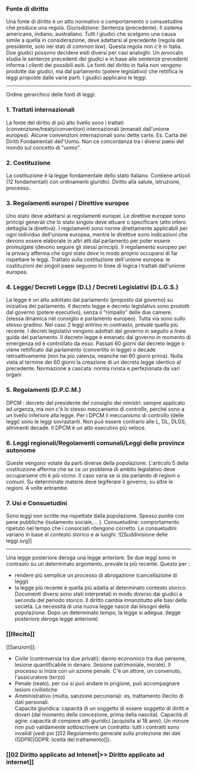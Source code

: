 ### Fonte di diritto
Una fonte di diritto è un atto normativo o comportamento o consuetudine che produce una regola.
Giurisdizione: Sentenza (precedente). Il sistema americano, indiano, australiano.
Tutti i giudici che scelgono una causa simile a quella in considerazione, deve adattarsi al precedente (regola del presidente, solo nei stati di *common law*). Questa regola non c'è in Italia.
Due giudici possono decidere esiti diversi per casi analoghi.
Un avvocato studia le sentenze precedenti dei giudici e in base alle sentenze precedenti informa i clienti dei possibili esiti.
Le fonti del diritto in Italia non vengono prodotte dai giudici, ma dal parlamento (potere legislativo) che rettifica le leggi proposte dalle varie parti.
I giudici applicano le leggi.

--- 

Ordine gerarchico delle fonti di leggi:

### 1. Trattati internazionali
La fonte del diritto di più alto livello sono i trattati (convenzione/treaty/convention) internazionali (emanati dall'unione europea).
Alcune convenzioni internazionali sono dette carte. Es. Carta dei Diritti Fondamentali dell'Uomo.
Non ce concordanza tra i diversi paesi del mondo sul concetto di "uomo".
### 2. Costituzione
La costituzione è la legge fondamentale dello stato italiano. Contiene articoli (12 fondamentali) con ordinamenti giuridici.
Diritto alla salute, istruzione, processo.
### 3. Regolamenti europei / Direttive europee
Uno stato deve adattarsi ai regolamenti europei. Le direttive europee sono principi generali che lo stato singolo deve attuare o specificare (atto intero dettaglia la direttiva).
I regolamenti sono norme direttamente applicabili per ogni individuo dell'unione europea, mentre le direttive sono indicazioni che devono essere elaborate in altri atti dal parlamento per poter essere promulgate (devono seguire gli stessi principi). 
Il regolamento europeo per la privacy afferma che ogni stato deve in modo proprio occuparsi di far rispettare le leggi.
Trattato sulla costituzione dell'unione europea: le costituzioni dei singoli paesi seguono in linee di logica i trattati dell'unione europea.
### 4. Legge/ Decreti Legge (D.L) / Decreti Legislativi (D.L.G.S.)
La legge è un atto adottato dal parlamento (proposto dal governo) su iniziativa del parlamento. 
Il decreto legge e decreto legislativo sono prodotti dal governo (potere esecutivo), senza il "rimpallo" delle due camere. (stessa dinamica nel consiglio e parlamento europeo).
Tutta via sono sullo stesso gradino. Nel caso 2 leggi entrino in contrasto, prevale quella più recente.
I decreti legislativi vengono adottati dal governo in seguito a linee guida del parlamento.
Il decreto legge è emanato dal governo in momento di emergenza ed è controllato da esso.
Passati 60 giorni dal decreto legge o viene rettificato dal parlamento (convertito in legge) o decade retroattivamente (non ha più valenza, neanche nei 60 giorni prima). Nulla vieta al termine dei 60 giorni la creazione di un decreto legge identico al precedente.
Normazione a cascata: norma rivista e perfezionata da vari organi
### 5. Regolamenti (D.P.C.M.)
DPCM : decreto del presidente del consiglio dei ministri: sempre applicato ad urgenza, ma non c'è lo stesso meccanismo di controllo, perché sono a un livello inferiore alla legge.
Per i DPCM il meccanismo di controllo (delle leggi) sono le leggi sovrastanti. Non può essere contrario alle L, DL, DLGS, altrimenti decade. Il DPCM è un atto esecutivo più veloce.
### 6. Leggi regionali/Regolamenti comunali/Leggi delle province autonome
Queste vengono votate da parti diverse della popolazione.
L'articolo 5 della costituzione afferma che se ce un problema di ambito legislativo deve occuparsene chi è più vicino. Il caso varia se si sta parlando di regioni o comuni.
Su determinate materie deve legiferare il governo, su altre le regioni. A volte entrambe.
### 7. Usi e Consuetudini
Sono leggi non scritte ma rispettate dalla popolazione. Spesso punite con pene pubbliche (isolamento sociale,... ).
Consuetudine: comportamento ripetuto nel tempo che i consociati ritengono corretto. Le consuetudini variano in base al contesto storico e ai luoghi.
![[Suddivisione delle leggi.svg]]

---

Una legge posteriore deroga una legge anteriore. Se due leggi sono in contrasto su un determinato argomento, prevale la più recente.
Questo per :
- rendere più semplice un processo di abrogazione (cancellazione di leggi)
- la legge più recente è quella più adatta al determinato contesto storico. Documenti diversi sono stati interpretati in modo diverso dai giudici a seconda del periodo storico.
Il diritto cambia innanzitutto alle basi della società. La necessità di una nuova legge nasce dai bisogni della popolazione. Dopo un determinato tempo, la legge si adegua. (legge posteriore deroga legge anteriore)

### [[Illecito]]
[[Sanzioni]]:
- Civile (controversia tra due privati): danno economico tra due persone, lesione quantificabile in denaro. (lesione patrimoniale, morale). Il processo si inizia con un azione penale.
	C'è un attore, un convenuto, l'assicuratore (terzo)
- Penale (reato), per cui si può andare in prigione, può accompagnare lesioni civilistiche
- Amministrativo (multa, sanzione pecuniaria): es, trattamento illecito di dati personali.  
Capacità giuridica: capacità di un soggetto di essere soggetto di diritti e doveri (dal momento della concezione, prima della nascita).
Capacità di agire: capacità di compiere atti giuridici (acquisita ai 18 anni). Un minore non può validamente sottoscrivere un contratto: tutti i contratti sono invalidi (vedi poi [[02 Regolamento generale sulla protezione dei dati (GDPR)|GDPR: liceità del trattamento]]).
### [[02 Diritto applicato ad Intenet|>> Diritto applicato ad internet]]
